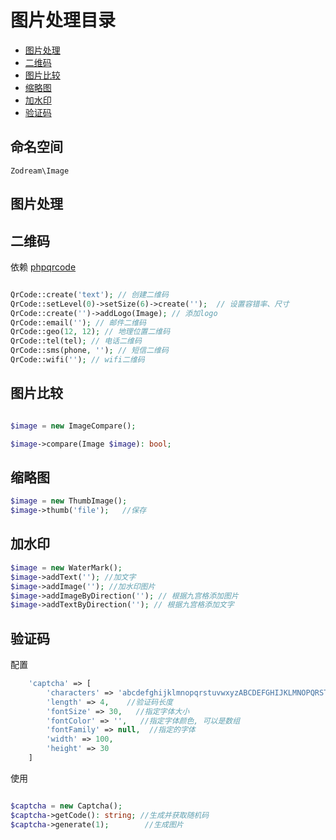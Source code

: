 # 图片处理目录

- [图片处理](#base)
- [二维码](#qrcode)
- [图片比较](#compare)
- [缩略图](#thumb)
- [加水印](#water)
- [验证码](#captcha)


## 命名空间
    Zodream\Image

<a name="base"></a>
## 图片处理

<a name="qrcode"></a>
## 二维码

依赖 [phpqrcode](http://phpqrcode.sourceforge.net/)

```PHP

QrCode::create('text'); // 创建二维码
QrCode::setLevel(0)->setSize(6)->create('');  // 设置容错率、尺寸
QrCode::create('')->addLogo(Image); // 添加logo
QrCode::email(''); // 邮件二维码
QrCode::geo(12, 12); // 地理位置二维码
QrCode::tel(tel); // 电话二维码
QrCode::sms(phone, ''); // 短信二维码
QrCode::wifi(''); // wifi二维码


```

<a name="compare"></a>
## 图片比较

```PHP

$image = new ImageCompare();

$image->compare(Image $image): bool;

```

<a name="thumb"></a>
## 缩略图

```PHP
$image = new ThumbImage();
$image->thumb('file');   //保存

```

<a name="water"></a>
## 加水印

```PHP
$image = new WaterMark();
$image->addText(''); //加文字
$image->addImage(''); //加水印图片
$image->addImageByDirection(''); // 根据九宫格添加图片
$image->addTextByDirection(''); // 根据九宫格添加文字

```

<a name="captcha"></a>
## 验证码

配置
```PHP
    'captcha' => [
        'characters' => 'abcdefghijklmnopqrstuvwxyzABCDEFGHIJKLMNOPQRSTUVWXYZ0123456789', //随机因子
        'length' => 4,    //验证码长度
        'fontSize' => 30,   //指定字体大小
        'fontColor' => '',   //指定字体颜色, 可以是数组
        'fontFamily' => null,  //指定的字体
        'width' => 100,
        'height' => 30
    ]

```

使用

```PHP

$captcha = new Captcha();
$captcha->getCode(): string; //生成并获取随机码
$captcha->generate(1);        //生成图片

```

